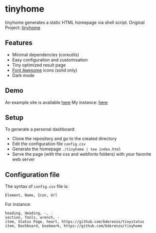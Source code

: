 # tinyhome

tinyhome generates a static HTML homepage via shell script.
Original Project: [tinyhome](https://github.com/bderenzo/tinyhome)

## Features

* Minimal dependencies (coreutils)
* Easy configuration and customisation
* Tiny optimized result page
* [Font Awesome](https://fontawesome.com/v5.15/icons?d=listing&p=2&s=solid&m=free) icons (solid only)
* Dark mode

## Demo

An example site is available [here](https://lab.bdro.fr/tinyhome/)
My instance: [here](https://nilzdash.netlify.app)

## Setup

To generate a personal dashboard:

* Clone the repository and go to the created directory
* Edit the configuration file `config.csv`
* Generate the homepage `./tinyhome | tee index.html`
* Serve the page (with the css and webfonts folders) with your favorite web server

## Configuration file

The syntax of `config.csv` file is:
```
Element, Name, Icon, Url
```

For instance:
```
heading, Heading, -, -
section, Tools, wrench, -
item, Status Page, heart, https://github.com/bderenzo/tinystatus
item, Dashboard, bookmark, https://github.com/bderenzo/tinyhome
```

